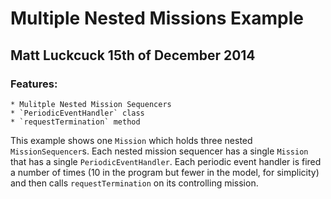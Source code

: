 Multiple Nested Missions Example
=======

Matt Luckcuck 15th of December 2014
-----------------------------------

### Features:
	* Mulitple Nested Mission Sequencers
	* `PeriodicEventHandler` class
	* `requestTermination` method

This example shows one `Mission` which holds three nested `MissionSequencer`s. Each nested mission sequencer has a single `Mission` that has a single `PeriodicEventHandler`. Each periodic event handler is fired a number of times (10 in the program but fewer in the model, for simplicity) and then calls `requestTermination` on its controlling mission.
